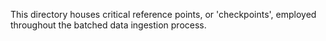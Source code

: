 This directory houses critical reference points, or 'checkpoints', employed throughout the batched data ingestion process.